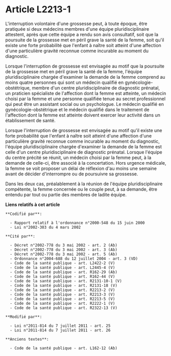# Article L2213-1

L'interruption volontaire d'une grossesse peut, à toute époque, être pratiquée si deux médecins membres d'une équipe
pluridisciplinaire attestent, après que cette équipe a rendu son avis consultatif, soit que la poursuite de la grossesse met
en péril grave la santé de la femme, soit qu'il existe une forte probabilité que l'enfant à naître soit atteint d'une
affection d'une particulière gravité reconnue comme incurable au moment du diagnostic. 

Lorsque l'interruption de grossesse est envisagée au motif que la poursuite de la grossesse met en péril grave la santé de la
femme, l'équipe pluridisciplinaire chargée d'examiner la demande de la femme comprend au moins quatre personnes qui sont un
médecin qualifié en gynécologie-obstétrique, membre d'un centre pluridisciplinaire de diagnostic prénatal, un praticien
spécialiste de l'affection dont la femme est atteinte, un médecin choisi par la femme et une personne qualifiée tenue au
secret professionnel qui peut être un assistant social ou un psychologue. Le médecin qualifié en gynécologie-obstétrique et
le médecin qualifié dans le traitement de l'affection dont la femme est atteinte doivent exercer leur activité dans un
établissement de santé. 

Lorsque l'interruption de grossesse est envisagée au motif qu'il existe une forte probabilité que l'enfant à naître soit
atteint d'une affection d'une particulière gravité reconnue comme incurable au moment du diagnostic, l'équipe
pluridisciplinaire chargée d'examiner la demande de la femme est celle d'un centre pluridisciplinaire de diagnostic prénatal.
Lorsque l'équipe du centre précité se réunit, un médecin choisi par la femme peut, à la demande de celle-ci, être associé à
la concertation. Hors urgence médicale, la femme se voit proposer un délai de réflexion d'au moins une semaine avant de
décider d'interrompre ou de poursuivre sa grossesse.

Dans les deux cas, préalablement à la réunion de l'équipe pluridisciplinaire compétente, la femme concernée ou le couple
peut, à sa demande, être entendu par tout ou partie des membres de ladite équipe.

**Liens relatifs à cet article**

	**Codifié par**:

	  - Rapport relatif à l'ordonnance n°2000-548 du 15 juin 2000
	  - Loi n°2002-303 du 4 mars 2002

	**Cité par**:

	  - Décret n°2002-778 du 3 mai 2002 - art. 2 (Ab)
	  - Décret n°2002-778 du 3 mai 2002 - art. 3 (Ab)
	  - Décret n°2002-778 du 3 mai 2002 - art. 5 (Ab)
	  - Ordonnance n°2004-688 du 12 juillet 2004 - art. 3 (VD)
	  - Code de la santé publique - art. L2422-2 (V)
	  - Code de la santé publique - art. L2445-4 (V)
	  - Code de la santé publique - art. R162-29 (Ab)
	  - Code de la santé publique - art. R162-44 (V)
	  - Code de la santé publique - art. R2131-10-1 (V)
	  - Code de la santé publique - art. R2131-18 (V)
	  - Code de la santé publique - art. R2213-2 (V)
	  - Code de la santé publique - art. R2213-3 (V)
	  - Code de la santé publique - art. R2213-5 (V)
	  - Code de la santé publique - art. R2222-1 (V)
	  - Code de la santé publique - art. R2322-13 (V)

	**Modifié par**:

	  - Loi n°2011-814 du 7 juillet 2011 - art. 25
	  - Loi n°2011-814 du 7 juillet 2011 - art. 26

	**Anciens textes**:

	  - Code de la santé publique - art. L162-12 (Ab)
